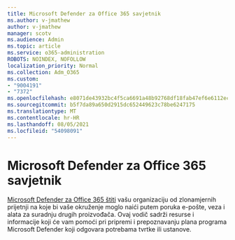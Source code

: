 ```yaml
---
title: Microsoft Defender za Office 365 savjetnik
ms.author: v-jmathew
author: v-jmathew
manager: scotv
ms.audience: Admin
ms.topic: article
ms.service: o365-administration
ROBOTS: NOINDEX, NOFOLLOW
localization_priority: Normal
ms.collection: Adm_O365
ms.custom:
- "9004191"
- "7372"
ms.openlocfilehash: e8071de43932bc4f5ca6691a48b92768df18fab47ef6e6112ecc8604678b6408
ms.sourcegitcommit: b5f7da89a650d2915dc652449623c78be6247175
ms.translationtype: MT
ms.contentlocale: hr-HR
ms.lasthandoff: 08/05/2021
ms.locfileid: "54098091"
---
```

# <a name="microsoft-defender-for-office-365-advisor"></a>Microsoft Defender za Office 365 savjetnik

[Microsoft Defender za Office 365 štiti](https://go.microsoft.com/fwlink/?linkid=2146614) vašu organizaciju od zlonamjernih prijetnji na koje bi vaše okruženje moglo naići putem poruka e-pošte, veza i alata za suradnju drugih proizvođača. Ovaj vodič sadrži resurse i informacije koji će vam pomoći pri pripremi i prepoznavanju plana programa Microsoft Defender koji odgovara potrebama tvrtke ili ustanove.
